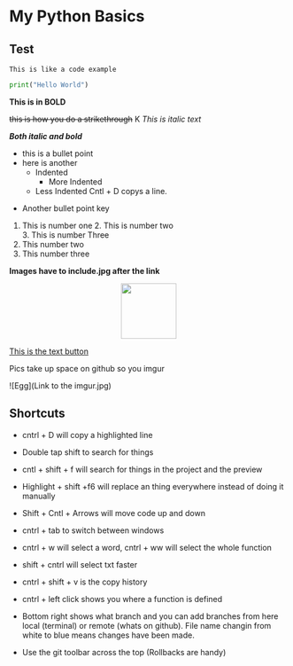 

# My Python Basics

## Test

`This is like a code example`

```python
print("Hello World")
```


**This is in BOLD**

~~this is how you do a strikethrough~~
K
_This is italic text_

**_Both italic and bold_**

* this is a bullet point 
* here is another
    * Indented 
        * More Indented
    * Less Indented
Cntl + D copys a line.
- Another bullet point key 

1. This is number one
    2. This is number two   
    3. This is number Three
2. This number two 
3. This number three 

**Images have to include.jpg after the link**

<p align="center">
    <img width="100" height="100" src="https://www.sciencemag.org/sites/default/files/styles/article_main_image_-_1280w__no_aspect_/public/cc_BE6RJF_16x9.jpg?itok=1fBdbQsG.jpb"
    </p>

[This is the text button](https://science.sciencemag.org/)


Pics take up space on github so you imgur

![Egg](Link to the imgur.jpg)

## **Shortcuts**
- cntrl + D will copy a highlighted line

- Double tap shift to search for things

- cntl + shift + f will search for things in 
the project and the preview 

- Highlight + shift +f6 will replace an thing everywhere instead of doing it
manually 

- Shift + Cntl + Arrows will move code up and down

- cntrl + tab to switch between windows 

- cntrl + w will select a word, cntrl + ww will select the whole function

- shift + cntrl will select txt faster

- cntrl + shift + v is the copy history

- cntrl + left click shows you where a function is defined

- Bottom right shows what branch and you can add branches from here
local (terminal) or remote (whats on github). File name changin from white 
to blue means changes have been made. 

- Use the git toolbar across the top (Rollbacks are handy)
